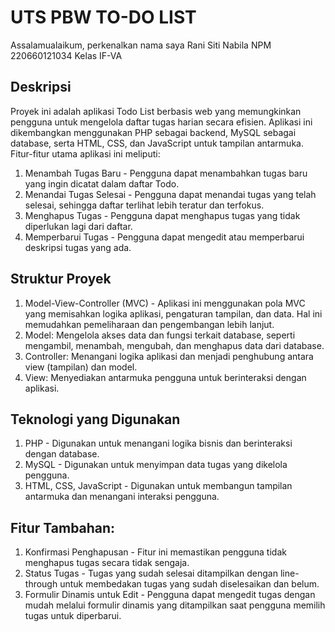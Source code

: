 # UTS PBW TO-DO LIST
Assalamualaikum, perkenalkan nama saya Rani Siti Nabila  NPM 220660121034 Kelas IF-VA
## Deskripsi 
Proyek ini adalah aplikasi Todo List berbasis web yang memungkinkan pengguna untuk mengelola daftar tugas harian secara efisien. Aplikasi ini dikembangkan menggunakan PHP sebagai backend, MySQL sebagai database, serta HTML, CSS, dan JavaScript untuk tampilan antarmuka. Fitur-fitur utama aplikasi ini meliputi:
1. Menambah Tugas Baru - Pengguna dapat menambahkan tugas baru yang ingin dicatat dalam daftar Todo.
2. Menandai Tugas Selesai - Pengguna dapat menandai tugas yang telah selesai, sehingga daftar terlihat lebih teratur dan terfokus.
3. Menghapus Tugas - Pengguna dapat menghapus tugas yang tidak diperlukan lagi dari daftar.
4. Memperbarui Tugas - Pengguna dapat mengedit atau memperbarui deskripsi tugas yang ada.
## Struktur Proyek
1. Model-View-Controller (MVC) - Aplikasi ini menggunakan pola MVC yang memisahkan logika aplikasi, pengaturan tampilan, dan data. Hal ini memudahkan pemeliharaan dan pengembangan lebih lanjut.
2. Model: Mengelola akses data dan fungsi terkait database, seperti mengambil, menambah, mengubah, dan menghapus data dari database.
3. Controller: Menangani logika aplikasi dan menjadi penghubung antara view (tampilan) dan model.
4. View: Menyediakan antarmuka pengguna untuk berinteraksi dengan aplikasi.
## Teknologi yang Digunakan
1. PHP - Digunakan untuk menangani logika bisnis dan berinteraksi dengan database.
2. MySQL - Digunakan untuk menyimpan data tugas yang dikelola pengguna.
3. HTML, CSS, JavaScript - Digunakan untuk membangun tampilan antarmuka dan menangani interaksi pengguna.
## Fitur Tambahan:
1. Konfirmasi Penghapusan - Fitur ini memastikan pengguna tidak menghapus tugas secara tidak sengaja.
2. Status Tugas - Tugas yang sudah selesai ditampilkan dengan line-through untuk membedakan tugas yang sudah diselesaikan dan belum.
3. Formulir Dinamis untuk Edit - Pengguna dapat mengedit tugas dengan mudah melalui formulir dinamis yang ditampilkan saat pengguna memilih tugas untuk diperbarui.
